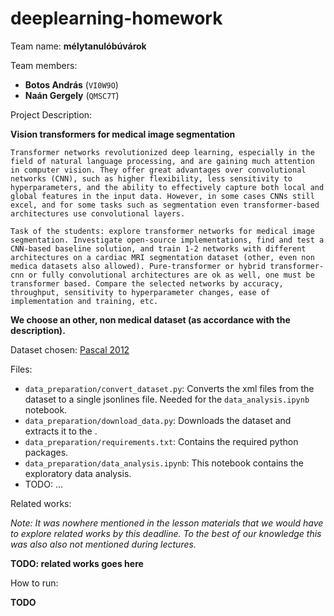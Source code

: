 # deeplearning-homework

Team name: **mélytanulóbúvárok**

Team members:
- **Botos András** (`VI0W9O`)
- **Naán Gergely** (`QMSC7T`)

Project Description:

**Vision transformers for medical image segmentation**

```
Transformer networks revolutionized deep learning, especially in the field of natural language processing, and are gaining much attention in computer vision. They offer great advantages over convolutional networks (CNN), such as higher flexibility, less sensitivity to hyperparameters, and the ability to effectively capture both local and global features in the input data. However, in some cases CNNs still excel, and for some tasks such as segmentation even transformer-based architectures use convolutional layers.

Task of the students: explore transformer networks for medical image segmentation. Investigate open-source implementations, find and test a CNN-based baseline solution, and train 1-2 networks with different architectures on a cardiac MRI segmentation dataset (other, even non medica datasets also allowed). Pure-transformer or hybrid transformer-cnn or fully convolutional architectures are ok as well, one must be transformer based. Compare the selected networks by accuracy, throughput, sensitivity to hyperparameter changes, ease of implementation and training, etc.
```

**We choose an other, non medical dataset (as accordance with the description).**

Dataset chosen: [Pascal 2012](http://host.robots.ox.ac.uk/pascal/VOC/voc2012/#devkit)

Files:

- `data_preparation/convert_dataset.py`: Converts the xml files from the dataset to a single jsonlines file. Needed for the `data_analysis.ipynb` notebook.
- `data_preparation/download_data.py`: Downloads the dataset and extracts it to the .
- `data_preparation/requirements.txt`: Contains the required python packages.
- `data_preparation/data_analysis.ipynb`: This notebook contains the exploratory data analysis.
- TODO: ...

Related works:

*Note: It was nowhere mentioned in the lesson materials that we would have to explore related works by this deadline. To the best of our knowledge this was also also not mentioned during lectures.*

**TODO: related works goes here**

How to run:

**TODO**